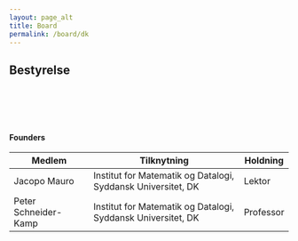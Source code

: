 ```yaml
---
layout: page_alt
title: Board
permalink: /board/dk
---
```


<section>
<div class="container">
<div class="row">
<div class="col-xs-12">
<div class="section-title" markdown="1">
<h2 class="ptb">Bestyrelse</h2>
</div>
<div class="media text-center">
<div>

<style>
  .ptb { margin-bottom:100px; }
</style>

<h4>Founders</h4>
<table class="table text-left ptb">
  <thead>
    <tr>
      <th scope="col">Medlem</th>
      <th scope="col">Tilknytning</th>
      <th scope="col">Holdning</th>
    </tr>
  </thead>
  <tbody>
    <tr>
    </tr>
    <tr>
      <td>Jacopo Mauro</td>
      <td>Institut for Matematik og Datalogi, Syddansk Universitet, DK</td>
      <td>Lektor</td>
    </tr>
    <tr>
      <td>Peter Schneider-Kamp</td>
      <td>Institut for Matematik og Datalogi, Syddansk Universitet, DK</td>
      <td>Professor</td>
    </tr>
  </tbody>
</table>

</div>
</div>
</div>
</div>
</div>
</section>
